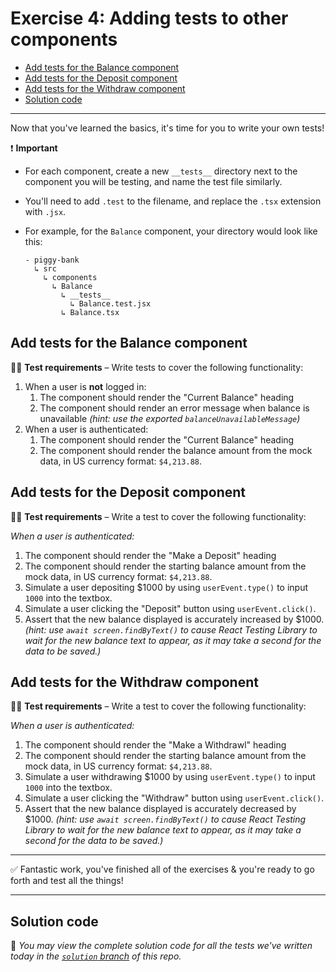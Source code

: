 # Exercise 4: Adding tests to other components

- [Add tests for the Balance component](#add-tests-for-the-balance-component)
- [Add tests for the Deposit component](#add-tests-for-the-deposit-component)
- [Add tests for the Withdraw component](#add-tests-for-the-withdraw-component)
- [Solution code](#solution-code)

<hr>

Now that you've learned the basics, it's time for you to write your own tests!

❗️ **Important**   
- For each component, create a new `__tests__` directory next to the component you will be testing, and name the test file similarly.
- You'll need to add `.test` to the filename, and replace the `.tsx` extension with `.jsx`.
- For example, for the `Balance` component, your directory would look like this:
    
   ```
   - piggy-bank
     ↳ src
       ↳ components
         ↳ Balance
           ↳ __tests__
             ↳ Balance.test.jsx
           ↳ Balance.tsx
   ```

## Add tests for the Balance component

👩‍💻 **Test requirements** – Write tests to cover the following functionality:

1. When a user is **not** logged in:
   1. The component should render the "Current Balance" heading
   2. The component should render an error message when balance is unavailable _(hint: use the exported `balanceUnavailableMessage`)_
2. When a user is authenticated:
   1. The component should render the "Current Balance" heading
   2. The component should render the balance amount from the mock data, in US currency format: `$4,213.88`.

## Add tests for the Deposit component

👩‍💻 **Test requirements** – Write a test to cover the following functionality:

_When a user is authenticated:_

1. The component should render the "Make a Deposit" heading
2. The component should render the starting balance amount from the mock data, in US currency format: `$4,213.88`.
3. Simulate a user depositing $1000 by using `userEvent.type()` to input `1000` into the textbox.
4. Simulate a user clicking the "Deposit" button using `userEvent.click()`.
5. Assert that the new balance displayed is accurately increased by $1000. _(hint: use `await screen.findByText()` to cause React Testing Library to wait for the new balance text to appear, as it may take a second for the data to be saved.)_

## Add tests for the Withdraw component

👩‍💻 **Test requirements** – Write a test to cover the following functionality:

_When a user is authenticated:_

1. The component should render the "Make a Withdrawl" heading
2. The component should render the starting balance amount from the mock data, in US currency format: `$4,213.88`.
3. Simulate a user withdrawing $1000 by using `userEvent.type()` to input `1000` into the textbox.
4. Simulate a user clicking the "Withdraw" button using `userEvent.click()`.
5. Assert that the new balance displayed is accurately decreased by $1000. _(hint: use `await screen.findByText()` to cause React Testing Library to wait for the new balance text to appear, as it may take a second for the data to be saved.)_

<hr>

✅ Fantastic work, you've finished all of the exercises & you're ready to go forth and test all the things!

<hr>

## Solution code

🚀 _You may view the complete solution code for all the tests we've written today in the [`solution` branch](https://github.com/grantnorwood/testing-react-with-jest/tree/solution) of this repo._
